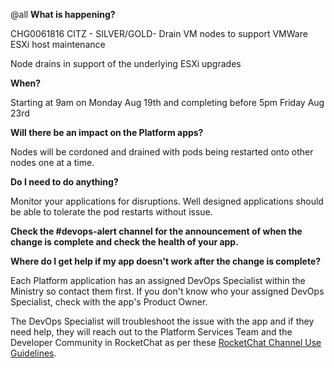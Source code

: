 @all
**What is happening?**

CHG0061816 CITZ - SILVER/GOLD- Drain VM nodes to support VMWare ESXi host maintenance

Node drains in support of the underlying ESXi upgrades

**When?**

Starting at 9am on Monday Aug 19th and completing before 5pm Friday Aug 23rd

**Will there be an impact on the Platform apps?**

Nodes will be cordoned and drained with pods being restarted onto other nodes one at a time.

**Do I need to do anything?**

Monitor your applications for disruptions. Well designed applications should be able to tolerate the pod restarts without issue.

**Check the #devops-alert channel for the announcement of when the change is complete and check the health of your app.**

**Where do I get help if my app doesn't work after the change is complete?**

Each Platform application has an assigned DevOps Specialist within the Ministry so contact them first. If you don't know who your assigned DevOps Specialist, check with the app's Product Owner.

The DevOps Specialist will troubleshoot the issue with the app and if they need help, they will reach out to the Platform Services Team and the Developer Community in RocketChat as per these [RocketChat Channel Use Guidelines](https://docs.developer.gov.bc.ca/rocketchat-channel-descriptions/).
